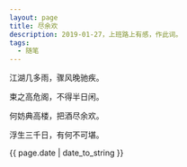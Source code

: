 ```yaml
---
layout: page
title: 尽余欢
description: 2019-01-27，上班路上有感，作此词。
tags: 
  - 随笔
---
```


<p>江湖几多雨，骤风晚驰疾。</p>
<p>束之高危阁，不得半日闲。</p>
<p>何妨典高楼，把酒尽余欢。</p>
<p>浮生三千日，有何不可堪。</p>
<p>{{ page.date | date_to_string }}</p>
